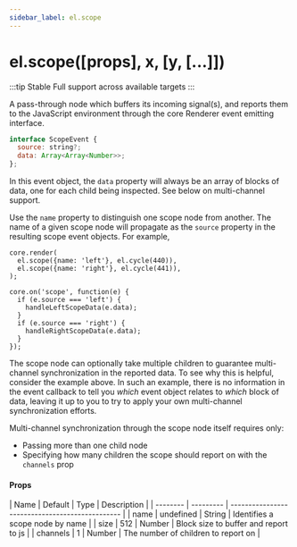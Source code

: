 ```yaml
---
sidebar_label: el.scope
---
```


# el.scope([props], x, [y, [...]])

:::tip Stable
Full support across available targets
:::

A pass-through node which buffers its incoming signal(s), and reports them to the
JavaScript environment through the core Renderer event emitting interface.

```javascript
interface ScopeEvent {
  source: string?;
  data: Array<Array<Number>>;
};
```

In this event object, the `data` property will always be an array of blocks of data, one
for each child being inspected. See below on multi-channel support.

Use the `name` property to distinguish one scope node from another. The name
of a given scope node will propagate as the `source` property in the resulting
scope event objects. For example,

```
core.render(
  el.scope({name: 'left'}, el.cycle(440)),
  el.scope({name: 'right'}, el.cycle(441)),
);

core.on('scope', function(e) {
  if (e.source === 'left') {
    handleLeftScopeData(e.data);
  }
  if (e.source === 'right') {
    handleRightScopeData(e.data);
  }
});
```

The scope node can optionally take multiple children to guarantee multi-channel
synchronization in the reported data. To see why this is helpful, consider the
example above. In such an example, there is no information in the event callback to
tell you _which_ event object relates to _which_ block of data, leaving it up to you to
try to apply your own multi-channel synchronization efforts.

Multi-channel synchronization through the scope node itself requires only:
* Passing more than one child node
* Specifying how many children the scope should report on with the `channels` prop

#### Props

| Name     | Default   | Type   | Description                            |
| -------- | --------- | ----------------------------------------------- |
| name     | undefined | String | Identifies a scope node by name        |
| size     | 512       | Number | Block size to buffer and report to js  |
| channels | 1         | Number | The number of children to report on    |

